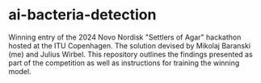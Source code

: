 # ai-bacteria-detection
Winning entry of the 2024 Novo Nordisk "Settlers of Agar" hackathon hosted at the ITU Copenhagen. The solution devised by Mikolaj Baranski (me) and Julius Wirbel. This repository outlines the findings presented as part of the competition as well as instructions for training the winning model. 
